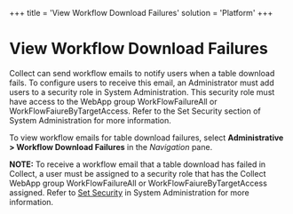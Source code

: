 +++
title = 'View Workflow Download Failures'
solution = 'Platform'
+++

# View Workflow Download Failures

Collect can send workflow emails to notify users when a table download
fails. To configure users to receive this email, an Administrator must
add users to a security role in System Administration. This security
role must have access to the WebApp group WorkFlowFailureAll or
WorkFlowFaiureByTargetAccess. Refer to the Set Security section of
System Administration for more information.

To view workflow emails for table download failures, select
**Administrative \> Workflow Download Failures** in the *Navigation*
pane.

**NOTE:** To receive a workflow email that a table download has failed
in Collect, a user must be assigned to a security role that has the
Collect WebApp group WorkFlowFailureAll or WorkFlowFaiureByTargetAccess
assigned. Refer to [Set
Security](../../Sys_Admin/Use_Cases/Setting_security.htm) in System
Administration for more information.
